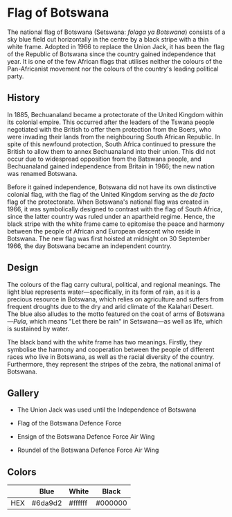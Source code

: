 # Flag of Botswana

The national flag of Botswana (Setswana: *folaga ya Botswana*) consists of a sky blue field cut horizontally in the centre by a black stripe with a thin white frame. Adopted in 1966 to replace the Union Jack, it has been the flag of the Republic of Botswana since the country gained independence that year. It is one of the few African flags that utilises neither the colours of the Pan-Africanist movement nor the colours of the country's leading political party.

## History

In 1885, Bechuanaland became a protectorate of the United Kingdom within its colonial empire. This occurred after the leaders of the Tswana people negotiated with the British to offer them protection from the Boers, who were invading their lands from the neighbouring South African Republic. In spite of this newfound protection, South Africa continued to pressure the British to allow them to annex Bechuanaland into their union. This did not occur due to widespread opposition from the Batswana people, and Bechuanaland gained independence from Britain in 1966; the new nation was renamed Botswana.

Before it gained independence, Botswana did not have its own distinctive colonial flag, with the flag of the United Kingdom serving as the *de facto* flag of the protectorate. When Botswana's national flag was created in 1966, it was symbolically designed to contrast with the flag of South Africa, since the latter country was ruled under an apartheid regime. Hence, the black stripe with the white frame came to epitomise the peace and harmony between the people of African and European descent who reside in Botswana. The new flag was first hoisted at midnight on 30 September 1966, the day Botswana became an independent country.

## Design

The colours of the flag carry cultural, political, and regional meanings. The light blue represents water—specifically, in its form of rain, as it is a precious resource in Botswana, which relies on agriculture and suffers from frequent droughts due to the dry and arid climate of the Kalahari Desert. The blue also alludes to the motto featured on the coat of arms of Botswana—*Pula*, which means "Let there be rain" in Setswana—as well as life, which is sustained by water.

The black band with the white frame has two meanings. Firstly, they symbolise the harmony and cooperation between the people of different races who live in Botswana, as well as the racial diversity of the country. Furthermore, they represent the stripes of the zebra, the national animal of Botswana.

## Gallery

- The Union Jack was used until the Independence of Botswana

- Flag of the Botswana Defence Force

- Ensign of the Botswana Defence Force Air Wing

- Roundel of the Botswana Defence Force Air Wing

## Colors

|     | Blue    | White   | Black   |
| --- | ------- | ------- | ------- |
| HEX | #6da9d2 | #ffffff | #000000 |
